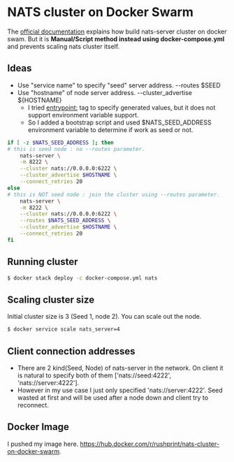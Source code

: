 # NATS cluster on Docker Swarm

The [official documentation][official_toturial] explains how build nats-server cluster on docker swam.
But it is **Manual/Script method instead using docker-compose.yml** and prevents scaling nats cluster itself.

## Ideas

* Use "service name" to specify "seed" server address. --routes $SEED
* Use "hostname" of node server address. --cluster_advertise ${HOSTNAME}
  * I tried [entrypoint:][endtrypoint] tag to specify generated values, but it does not support environment variable support.
  * So I added a bootstrap script and used $NATS_SEED_ADDRESS environment variable to determine if work as seed or not.

```bash
if [ -z $NATS_SEED_ADDRESS ]; then
# this is seed node : no --routes parameter.
    nats-server \
    -m 8222 \
    --cluster nats://0.0.0.0:6222 \
    --cluster_advertise $HOSTNAME \
    --connect_retries 20
else
# this is NOT seed node : join the cluster using --routes parameter.
    nats-server \
    -m 8222 \
    --cluster nats://0.0.0.0:6222 \
    --routes $NATS_SEED_ADDRESS \
    --cluster_advertise $HOSTNAME \
    --connect_retries 20
fi
```


## Running cluster

```bash
$ docker stack deploy -c docker-compose.yml nats
```


## Scaling cluster size

Initial cluster size is 3 (Seed 1, node 2). You can scale out the node.

```bash
$ docker service scale nats_server=4
```


## Client connection addresses

* There are 2 kind(Seed, Node) of nats-server in the network. On client it is natural to specify both of them ['nats://seed:4222', 'nats://server:4222'].
* However in my use case I just only specified 'nats://server:4222'. Seed wasted at first and will be used after a node down and client try to reconnect.


## Docker Image

I pushed my image here. https://hub.docker.com/r/rushprint/nats-cluster-on-docker-swarm.

[official_toturial]: https://docs.nats.io/nats-server/nats_docker/docker_swarm
[docker_dns]: https://docs.docker.com/config/containers/container-networking/#dns-services
[endtrypoint]: https://docs.docker.com/compose/compose-file/#entrypoint

